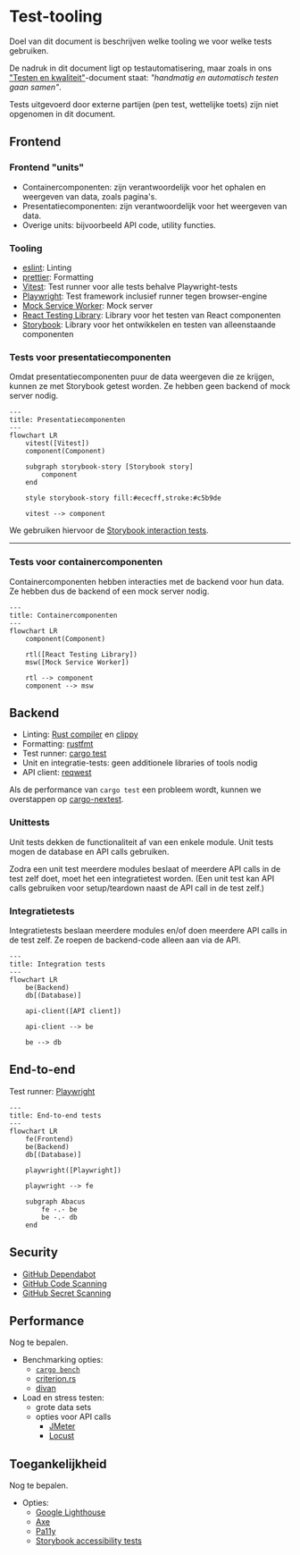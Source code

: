 # Test-tooling

Doel van dit document is beschrijven welke tooling we voor welke tests gebruiken.

De nadruk in dit document ligt op testautomatisering, maar zoals in ons ["Testen en kwaliteit"](./testen-en-kwaliteit.md)-document staat: *"handmatig en automatisch testen gaan samen"*.

Tests uitgevoerd door externe partijen (pen test, wettelijke toets) zijn niet opgenomen in dit document.


## Frontend

### Frontend "units"
- Containercomponenten: zijn verantwoordelijk voor het ophalen en weergeven van data, zoals pagina's.
- Presentatiecomponenten: zijn verantwoordelijk voor het weergeven van data.
- Overige units: bijvoorbeeld API code, utility functies.

### Tooling
- [eslint][eslint]: Linting
- [prettier][prettier]: Formatting 
- [Vitest][vitest]: Test runner voor alle tests behalve Playwright-tests
- [Playwright][playwright]: Test framework inclusief runner tegen browser-engine
- [Mock Service Worker][mock-service-worker]: Mock server
- [React Testing Library][react-testing-library]: Library voor het testen van React componenten
- [Storybook][storybook]: Library voor het ontwikkelen en testen van alleenstaande componenten

### Tests voor presentatiecomponenten

Omdat presentatiecomponenten puur de data weergeven die ze krijgen, kunnen ze met Storybook getest worden. Ze hebben geen backend of mock server nodig.

```mermaid
---
title: Presentatiecomponenten
---
flowchart LR
    vitest([Vitest])
    component(Component)

    subgraph storybook-story [Storybook story]
        component
    end

    style storybook-story fill:#ececff,stroke:#c5b9de

    vitest --> component
```

We gebruiken hiervoor de [Storybook interaction tests](https://storybook.js.org/docs/writing-tests/interaction-testing).

---

### Tests voor containercomponenten

Containercomponenten hebben interacties met de backend voor hun data. Ze hebben dus de backend of een mock server nodig.

```mermaid
---
title: Containercomponenten
---
flowchart LR
    component(Component)

    rtl([React Testing Library])
    msw([Mock Service Worker])

    rtl --> component
    component --> msw
```


## Backend
- Linting: [Rust compiler][rust-compiler] en [clippy][clippy]
- Formatting: [rustfmt][rustfmt]
- Test runner: [cargo test][cargo test]
- Unit en integratie-tests: geen additionele libraries of tools nodig
- API client: [reqwest][reqwest]

Als de performance van `cargo test` een probleem wordt, kunnen we overstappen op [cargo-nextest](https://nexte.st/index.html).

### Unittests

Unit tests dekken de functionaliteit af van een enkele module. Unit tests mogen de database en API calls gebruiken.

Zodra een unit test meerdere modules beslaat of meerdere API calls in de test zelf doet, moet het een integratietest worden. (Een unit test kan API calls gebruiken voor setup/teardown naast de API call in de test zelf.)

### Integratietests

Integratietests beslaan meerdere modules en/of doen meerdere API calls in de test zelf. Ze roepen de backend-code alleen aan via de API.


```mermaid
---
title: Integration tests
---
flowchart LR
    be(Backend)
    db[(Database)]

    api-client([API client])

    api-client --> be

    be --> db
```


## End-to-end

Test runner: [Playwright][playwright]

```mermaid
---
title: End-to-end tests
---
flowchart LR
    fe(Frontend)
    be(Backend)
    db[(Database)]

    playwright([Playwright])

    playwright --> fe

    subgraph Abacus
        fe -.- be
        be -.- db
    end
```


## Security
- [GitHub Dependabot][github-dependabot]
- [GitHub Code Scanning][github-code-scanning]
- [GitHub Secret Scanning][github-secret-scanning]


## Performance

Nog te bepalen.

- Benchmarking opties:
    - [`cargo bench`](https://doc.rust-lang.org/nightly/unstable-book/library-features/test.html)
    - [criterion.rs](https://github.com/bheisler/criterion.rs)
    - [divan](https://github.com/nvzqz/divan)
- Load en stress testen:
    - grote data sets
    - opties voor API calls
        - [JMeter](https://jmeter.apache.org/)
        - [Locust](https://locust.io/)


## Toegankelijkheid
Nog te bepalen.

- Opties:
    - [Google Lighthouse](https://developer.chrome.com/docs/lighthouse/overview/)
    - [Axe](https://github.com/dequelabs/axe-core)
    - [Pa11y](https://pa11y.org/)
    - [Storybook accessibility tests](https://storybook.js.org/docs/writing-tests/accessibility-testing)



[cargo test]: https://doc.rust-lang.org/cargo/commands/cargo-test.html
[clippy]: https://github.com/rust-lang/rust-clippy
[eslint]: https://eslint.org/
[github-code-scanning]: https://docs.github.com/en/code-security/code-scanning/introduction-to-code-scanning/about-code-scanning
[github-dependabot]: https://docs.github.com/en/code-security/dependabot/dependabot-security-updates/about-dependabot-security-updates
[github-secret-scanning]: https://docs.github.com/en/code-security/secret-scanning/introduction/about-secret-scanning
[mock-service-worker]: https://mswjs.io
[playwright]: https://playwright.dev/
[prettier]: https://prettier.io/
[react-testing-library]: https://testing-library.com/docs/react-testing-library/intro
[reqwest]: https://crates.io/crates/reqwest
[rustfmt]: https://github.com/rust-lang/rustfmt
[rust-compiler]: https://rustc-dev-guide.rust-lang.org/overview.html
[storybook]: https://storybook.js.org/
[vitest]: https://vitest.dev
